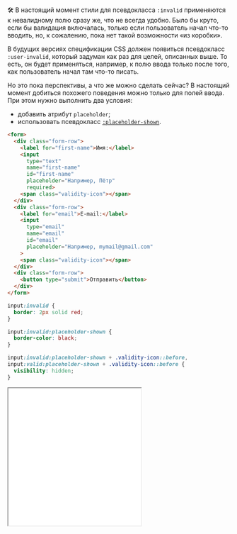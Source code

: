 🛠 В настоящий момент стили для псевдокласса `:invalid` применяются к невалидному полю сразу же, что не всегда удобно. Было бы круто, если бы валидация включалась, только если пользователь начал что-то вводить, но, к сожалению, пока нет такой возможности «из коробки».

В будущих версиях спецификации CSS должен появиться псевдокласс `:user-invalid`, который задуман как раз для целей, описанных выше. То есть, он будет применяться, например, к полю ввода только после того, как пользователь начал там что-то писать.

Но это пока перспективы, а что же можно сделать сейчас? В настоящий момент добиться похожего поведения можно только для полей ввода. При этом нужно выполнить два условия:

- добавить атрибут `placeholder`;
- использовать псевдокласс [`:placeholder-shown`](/css/placeholder-shown/).

```html
<form>
  <div class="form-row">
    <label for="first-name">Имя:</label>
    <input
      type="text"
      name="first-name"
      id="first-name"
      placeholder="Например, Пётр"
      required>
    <span class="validity-icon"></span>
  </div>
  <div class="form-row">
    <label for="email">E-mail:</label>
    <input
      type="email"
      name="email"
      id="email"
      placeholder="Например, mymail@gmail.com"
    >
    <span class="validity-icon"></span>
  </div>
  <div class="form-row">
    <button type="submit">Отправить</button>
  </div>
</form>
```

```css
input:invalid {
  border: 2px solid red;
}

input:invalid:placeholder-shown {
  border-color: black;
}

input:invalid:placeholder-shown + .validity-icon::before,
input:valid:placeholder-shown + .validity-icon::before {
  visibility: hidden;
}
```

<iframe title="Валидация формы" src="../demos/form-validation/" height="310"></iframe>
